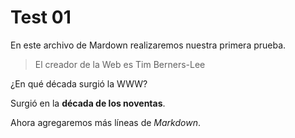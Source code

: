 # Test 01

En este archivo de Mardown realizaremos nuestra primera prueba.

> El creador de la Web es Tim Berners-Lee

¿En qué década surgió la WWW?

Surgió en la **década de los noventas**.

Ahora agregaremos más líneas de _Markdown_.

